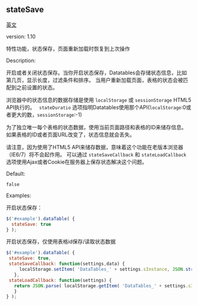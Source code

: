 
## stateSave

[英文](https://datatables.net/reference/option/stateSave "原链接")

version: 1.10

特性功能，状态保存，页面重新加载时恢复到上次操作

Description:

开启或者关闭状态保存。当你开启状态保存，Datatables会存储状态信息，比如第几页，显示长度，过滤条件和排序。
当用户重新加载页面，表格的状态会被匹配到之前设置的状态。

浏览器中的状态信息的数据存储是使用 `localStorage` 或 `sessionStorage` HTML5 API执行的。
` stateDuratio` 选项指明Datatables使用那个API(`localStorage`:0或者更大的数，`sessionStorage`:-1)

为了独立唯一每个表格的状态数据，使用当前页面路径和表格的ID来储存信息。
如果表格的ID或者页面URL改变了，状态信息就会丢失。

请注意，因为使用了HTML5 API来储存数据，意味着这个功能在老版本浏览器（IE6/7）将不会起作用。
可以通过 `stateSaveCallback` 和 `stateLoadCallback` 选项使用Ajax或者Cookie在服务器上保存状态解决这个问题。


Default:

`false`

Examples:

开启状态保存：

  ```javascript
 $('#example').dataTable( {
    stateSave: true
 } );
  ```
  
开启状态保存，仅使用表格id保存/读取状态数据

  ```javascript
 $('#example').dataTable( {
   stateSave: true,
   stateSaveCallback: function(settings,data) {
       localStorage.setItem( 'DataTables_' + settings.sInstance, JSON.stringify(data) )
     },
   stateLoadCallback: function(settings) {
     return JSON.parse( localStorage.getItem( 'DataTables_' + settings.sInstance ) )
     }
 } );
  ```
  